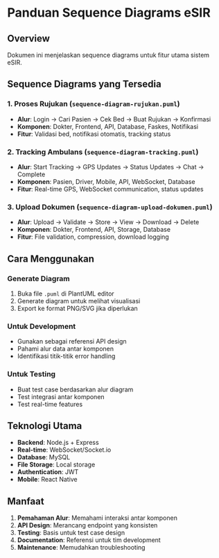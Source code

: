 # Panduan Sequence Diagrams eSIR

## Overview
Dokumen ini menjelaskan sequence diagrams untuk fitur utama sistem eSIR.

## Sequence Diagrams yang Tersedia

### 1. **Proses Rujukan** (`sequence-diagram-rujukan.puml`)
- **Alur**: Login → Cari Pasien → Cek Bed → Buat Rujukan → Konfirmasi
- **Komponen**: Dokter, Frontend, API, Database, Faskes, Notifikasi
- **Fitur**: Validasi bed, notifikasi otomatis, tracking status

### 2. **Tracking Ambulans** (`sequence-diagram-tracking.puml`)
- **Alur**: Start Tracking → GPS Updates → Status Updates → Chat → Complete
- **Komponen**: Pasien, Driver, Mobile, API, WebSocket, Database
- **Fitur**: Real-time GPS, WebSocket communication, status updates

### 3. **Upload Dokumen** (`sequence-diagram-upload-dokumen.puml`)
- **Alur**: Upload → Validate → Store → View → Download → Delete
- **Komponen**: Dokter, Frontend, API, Storage, Database
- **Fitur**: File validation, compression, download logging

## Cara Menggunakan

### **Generate Diagram**
1. Buka file `.puml` di PlantUML editor
2. Generate diagram untuk melihat visualisasi
3. Export ke format PNG/SVG jika diperlukan

### **Untuk Development**
- Gunakan sebagai referensi API design
- Pahami alur data antar komponen
- Identifikasi titik-titik error handling

### **Untuk Testing**
- Buat test case berdasarkan alur diagram
- Test integrasi antar komponen
- Test real-time features

## Teknologi Utama

- **Backend**: Node.js + Express
- **Real-time**: WebSocket/Socket.io
- **Database**: MySQL
- **File Storage**: Local storage
- **Authentication**: JWT
- **Mobile**: React Native

## Manfaat

1. **Pemahaman Alur**: Memahami interaksi antar komponen
2. **API Design**: Merancang endpoint yang konsisten
3. **Testing**: Basis untuk test case design
4. **Documentation**: Referensi untuk tim development
5. **Maintenance**: Memudahkan troubleshooting
